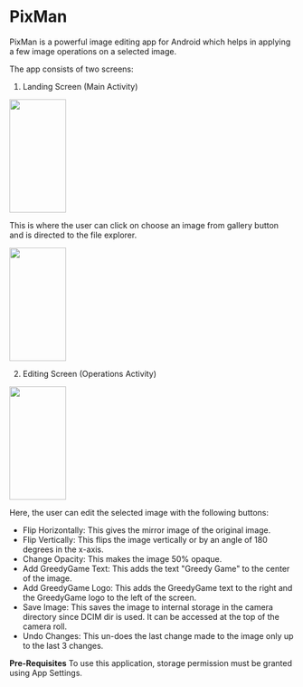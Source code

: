 # PixMan
PixMan is a powerful image editing app for Android which helps in applying a few image operations on a selected image.

The app consists of two screens:

1. Landing Screen (Main Activity)

<img src="https://user-images.githubusercontent.com/60269503/76134500-c9ecbf80-6044-11ea-9547-2f5f7f6e47e6.png" width="100px" height = "200px"/>

This is where the user can click on choose an image from gallery button and is directed to the file explorer.

<img src="https://user-images.githubusercontent.com/60269503/76134495-c48f7500-6044-11ea-8b38-92a6c7138768.png" width="100px" height ="200px"/>

2. Editing Screen (Operations Activity)

<img src="https://user-images.githubusercontent.com/60269503/76134482-b4779580-6044-11ea-9701-e5969c807e60.png" width="100px" height ="200px"/>

Here, the user can edit the selected image with the following buttons:
- Flip Horizontally: This gives the mirror image of the original image.
- Flip Vertically: This flips the image vertically or by an angle of 180 degrees in the x-axis.
- Change Opacity: This makes the image 50% opaque.
- Add GreedyGame Text: This adds the text "Greedy Game" to the center of the image.
- Add GreedyGame Logo: This adds the GreedyGame text to the right and the GreedyGame logo to the left of the screen.
- Save Image: This saves the image to internal storage in the camera directory since DCIM dir is used. It can be accessed at the top of the camera roll. 
- Undo Changes: This un-does the last change made to the image only up to the last 3 changes. 

<b>Pre-Requisites</b>
To use this application, storage permission must be granted using App Settings.








